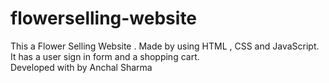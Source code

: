 # flowerselling-website
This a Flower Selling Website . Made by using HTML , CSS and JavaScript. It has a user sign in form and a shopping cart.
<br>
Developed with <i class="fas fa-heart"></i> by Anchal Sharma
